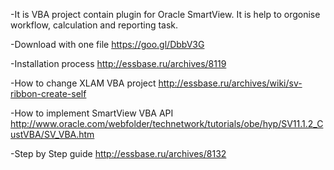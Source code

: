 
 -It is VBA project contain plugin for Oracle SmartView. It is help to orgonise workflow, calculation and reporting task.  

 -Download with one file https://goo.gl/DbbV3G

 -Installation   process  http://essbase.ru/archives/8119 

 -How to change XLAM VBA project http://essbase.ru/archives/wiki/sv-ribbon-create-self

 -How to implement SmartView VBA API http://www.oracle.com/webfolder/technetwork/tutorials/obe/hyp/SV11.1.2_CustVBA/SV_VBA.htm

 -Step by Step guide http://essbase.ru/archives/8132
